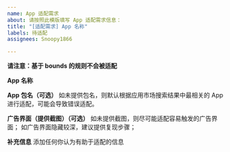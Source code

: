 ```yaml
---
name: App 适配需求
about: 请按照此模版填写 App 适配需求信息：
title: "[适配需求] App 名称"
labels: 待适配
assignees: Snoopy1866

---
```


**请注意：基于 bounds 的规则不会被适配**

**App 名称**


**App 包名（可选）**
如未提供包名，则默认根据应用市场搜索结果中最相关的 App 进行适配，可能会导致错误适配。


**广告界面（提供截图）（可选）**
如未提供截图，则尽可能适配容易触发的广告界面；
如广告界面隐藏较深，建议提供复现步骤；


**补充信息**
添加任何你认为有助于适配的信息
